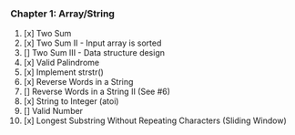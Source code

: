 ### Chapter 1: Array/String
1. [x] Two Sum
2. [x] Two Sum II - Input array is sorted
3. [] Two Sum III - Data structure design
4. [x] Valid Palindrome
5. [x] Implement strstr()
6. [x] Reverse Words in a String
7. [] Reverse Words in a String II (See #6)
8. [x] String to Integer (atoi)
9. [] Valid Number
10. [x] Longest Substring Without Repeating Characters (Sliding Window)
